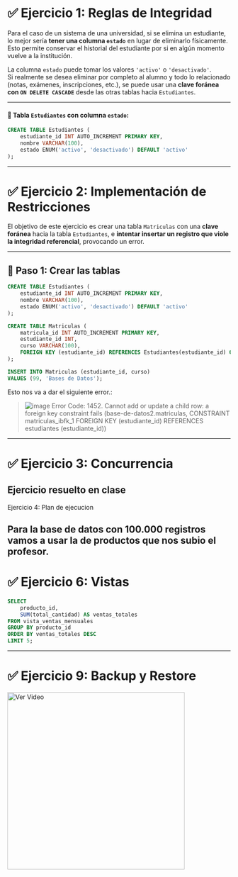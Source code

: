 # ✅ Ejercicio 1: Reglas de Integridad

Para el caso de un sistema de una universidad, si se elimina un estudiante, lo mejor sería **tener una columna `estado`** en lugar de eliminarlo físicamente. Esto permite conservar el historial del estudiante por si en algún momento vuelve a la institución.

La columna `estado` puede tomar los valores `'activo'` o `'desactivado'`.  
Si realmente se desea eliminar por completo al alumno y todo lo relacionado (notas, exámenes, inscripciones, etc.), se puede usar una **clave foránea con `ON DELETE CASCADE`** desde las otras tablas hacia `Estudiantes`.

---


#### 📄 Tabla `Estudiantes` con columna `estado`:

```sql
CREATE TABLE Estudiantes (
    estudiante_id INT AUTO_INCREMENT PRIMARY KEY,
    nombre VARCHAR(100),
    estado ENUM('activo', 'desactivado') DEFAULT 'activo'
);

```


---

# ✅ Ejercicio 2: Implementación de Restricciones

El objetivo de este ejercicio es crear una tabla `Matriculas` con una **clave foránea** hacia la tabla `Estudiantes`, e **intentar insertar un registro que viole la integridad referencial**, provocando un error.

---

## 🧱 Paso 1: Crear las tablas

```sql
CREATE TABLE Estudiantes (
    estudiante_id INT AUTO_INCREMENT PRIMARY KEY,
    nombre VARCHAR(100),
    estado ENUM('activo', 'desactivado') DEFAULT 'activo'
);

CREATE TABLE Matriculas (
    matricula_id INT AUTO_INCREMENT PRIMARY KEY,
    estudiante_id INT,
    curso VARCHAR(100),
    FOREIGN KEY (estudiante_id) REFERENCES Estudiantes(estudiante_id) ON DELETE CASCADE
);
```

```sql
INSERT INTO Matriculas (estudiante_id, curso)
VALUES (99, 'Bases de Datos');
```

Esto nos va a dar el siguiente error.:
> ![image](https://github.com/user-attachments/assets/bffb028c-2954-43a3-8198-5cee9f76118e)
Error Code: 1452. Cannot add or update a child row: a foreign key constraint fails (base-de-datos2.matriculas, CONSTRAINT matriculas_ibfk_1 FOREIGN KEY (estudiante_id) REFERENCES estudiantes (estudiante_id))
---
# ✅ Ejercicio 3: Concurrencia
Ejercicio resuelto en clase
---
Ejercicio 4: Plan de ejecucion

Para la base de datos con 100.000 registros vamos a usar la de productos que nos subio el profesor.
---
# ✅ Ejercicio 6: Vistas
```sql
SELECT 
    producto_id, 
    SUM(total_cantidad) AS ventas_totales
FROM vista_ventas_mensuales
GROUP BY producto_id
ORDER BY ventas_totales DESC
LIMIT 5;
```
---
# ✅ Ejercicio 9: Backup y Restore
<a href="https://drive.google.com/file/d/1oiAQmr0HCLfbwzfjGojo1P8ca0gl6n2M/view?usp=sharing" target="_blank">
  <img src="https://media.discordapp.net/attachments/1361782551143776257/1361910135194259557/image.png?ex=68007927&is=67ff27a7&hm=53304a89727d75262f32f75b607c11a6b34b73fa8563d392d958e0705f5f3896&=&format=webp&quality=lossless" alt="Ver Video" width="400"/>
</a>
